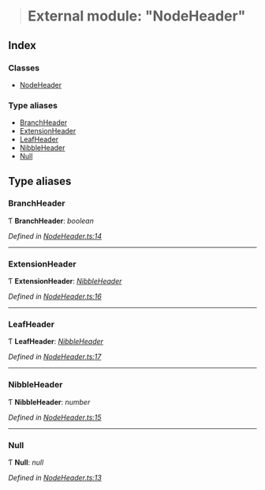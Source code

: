 > # External module: "NodeHeader"

## Index

### Classes

* [NodeHeader](../classes/_nodeheader_.nodeheader.md)

### Type aliases

* [BranchHeader](_nodeheader_.md#branchheader)
* [ExtensionHeader](_nodeheader_.md#extensionheader)
* [LeafHeader](_nodeheader_.md#leafheader)
* [NibbleHeader](_nodeheader_.md#nibbleheader)
* [Null](_nodeheader_.md#null)

## Type aliases

###  BranchHeader

Ƭ **BranchHeader**: *boolean*

*Defined in [NodeHeader.ts:14](https://github.com/polkadot-js/common/blob/22e76c1/packages/trie-codec/src/NodeHeader.ts#L14)*

___

###  ExtensionHeader

Ƭ **ExtensionHeader**: *[NibbleHeader](_nodeheader_.md#nibbleheader)*

*Defined in [NodeHeader.ts:16](https://github.com/polkadot-js/common/blob/22e76c1/packages/trie-codec/src/NodeHeader.ts#L16)*

___

###  LeafHeader

Ƭ **LeafHeader**: *[NibbleHeader](_nodeheader_.md#nibbleheader)*

*Defined in [NodeHeader.ts:17](https://github.com/polkadot-js/common/blob/22e76c1/packages/trie-codec/src/NodeHeader.ts#L17)*

___

###  NibbleHeader

Ƭ **NibbleHeader**: *number*

*Defined in [NodeHeader.ts:15](https://github.com/polkadot-js/common/blob/22e76c1/packages/trie-codec/src/NodeHeader.ts#L15)*

___

###  Null

Ƭ **Null**: *null*

*Defined in [NodeHeader.ts:13](https://github.com/polkadot-js/common/blob/22e76c1/packages/trie-codec/src/NodeHeader.ts#L13)*